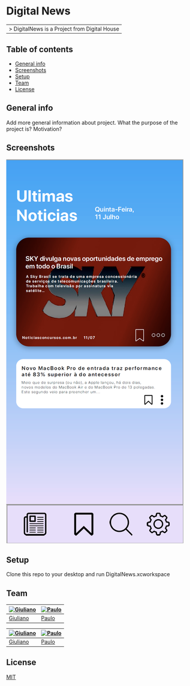 # Digital News
<table>
<tr>
<td>
  > DigitalNews is a Project from Digital House
</td>
</tr>
</table>

## Table of contents
* [General info](#general-info)
* [Screenshots](#screenshots)
* [Setup](#setup)
* [Team](#team)
* [License](#license)

## General info
Add more general information about project. What the purpose of the project is? Motivation?

## Screenshots
![Example screenshot](./img/screenshot.png)

## Setup
Clone this repo to your desktop and run DigitalNews.xcworkspace

## Team

[![Giuliano](https://avatars1.githubusercontent.com/u/45433850?s=144&v=4)](https://github.com/giulianoaccorsi)  | [![Paulo](https://avatars2.githubusercontent.com/u/10238114?s=144&v=4)](https://github.com/paulopr4)
---|---
[Giuliano](https://github.com/giulianoaccorsi) |[Paulo](https://github.com/paulopr4)

[![Giuliano](https://avatars1.githubusercontent.com/u/45433850?s=144&v=4)](https://github.com/giulianoaccorsi)  | [![Paulo](https://avatars2.githubusercontent.com/u/10238114?s=144&v=4)](https://github.com/paulopr4)
---|---
[Giuliano](https://github.com/giulianoaccorsi) |[Paulo](https://github.com/paulopr4)



## License
[MIT](https://choosealicense.com/licenses/mit/)



